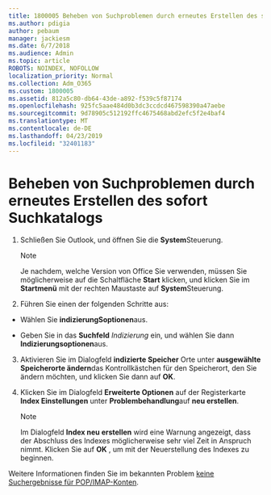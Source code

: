```yaml
---
title: 1800005 Beheben von Suchproblemen durch erneutes Erstellen des sofort Suchkatalogs
ms.author: pdigia
author: pebaum
manager: jackiesm
ms.date: 6/7/2018
ms.audience: Admin
ms.topic: article
ROBOTS: NOINDEX, NOFOLLOW
localization_priority: Normal
ms.collection: Adm_O365
ms.custom: 1800005
ms.assetid: 812a5c80-db64-43de-a892-f539c5f87174
ms.openlocfilehash: 925fc5aae484d0b3dc3ccdcd467598390a47aebe
ms.sourcegitcommit: 9d78905c512192ffc4675468abd2efc5f2e4baf4
ms.translationtype: MT
ms.contentlocale: de-DE
ms.lasthandoff: 04/23/2019
ms.locfileid: "32401183"
---
```

# <a name="fix-search-issues-by-rebuilding-your-instant-search-catalog"></a>Beheben von Suchproblemen durch erneutes Erstellen des sofort Suchkatalogs

1. Schließen Sie Outlook, und öffnen Sie die **System**Steuerung.
    
    > [!NOTE]
    > Je nachdem, welche Version von Office Sie verwenden, müssen Sie möglicherweise auf die Schaltfläche **Start** klicken, und klicken Sie im **Startmenü** mit der rechten Maustaste auf **System**Steuerung. 
  
2. Führen Sie einen der folgenden Schritte aus:
    
  - Wählen Sie **indizierungSoptionen**aus.
    
  - Geben Sie in das **Suchfeld** *Indizierung* ein, und wählen Sie dann **Indizierungsoptionen**aus.
    
3. Aktivieren Sie im Dialogfeld **indizierte Speicher** Orte unter **ausgewählte Speicherorte ändern**das Kontrollkästchen für den Speicherort, den Sie ändern möchten, und klicken Sie dann auf **OK**.
    
4. Klicken Sie im Dialogfeld **Erweiterte Optionen** auf der Registerkarte **Index Einstellungen** unter **Problembehandlung**auf **neu erstellen**.
    
    > [!NOTE]
    > Im Dialogfeld **Index neu erstellen** wird eine Warnung angezeigt, dass der Abschluss des Indexes möglicherweise sehr viel Zeit in Anspruch nimmt. Klicken Sie auf **OK** , um mit der Neuerstellung des Indexes zu beginnen. 
  
Weitere Informationen finden Sie im bekannten Problem [keine Suchergebnisse für POP/IMAP-Konten](https://support.office.com/article/51c9d2c7-a3db-4358-afdf-50d3a9e57039.aspx).
  

